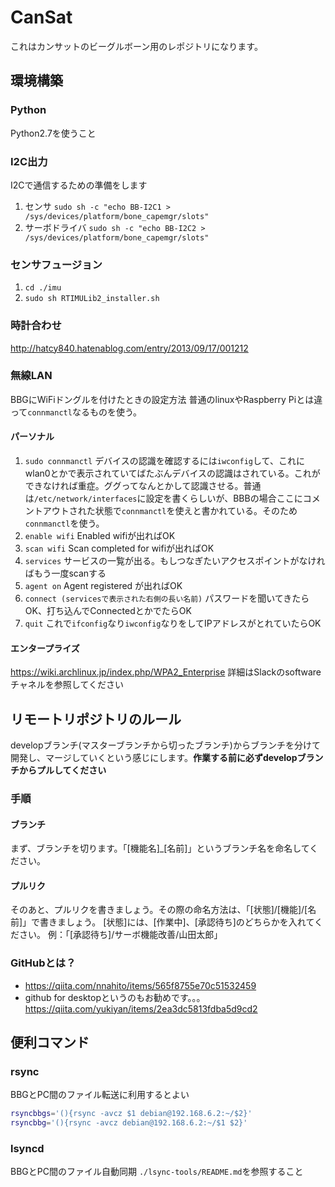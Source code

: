 # CanSat
これはカンサットのビーグルボーン用のレポジトリになります。

## 環境構築

### Python
Python2.7を使うこと

### I2C出力
I2Cで通信するための準備をします
1. センサ
   `sudo sh -c "echo BB-I2C1 > /sys/devices/platform/bone_capemgr/slots"`
2. サーボドライバ
   `sudo sh -c "echo BB-I2C2 > /sys/devices/platform/bone_capemgr/slots"`

### センサフュージョン
1. `cd ./imu`
2. `sudo sh RTIMULib2_installer.sh`

### 時計合わせ
http://hatcy840.hatenablog.com/entry/2013/09/17/001212

### 無線LAN
BBGにWiFiドングルを付けたときの設定方法
普通のlinuxやRaspberry Piとは違って`connmanctl`なるものを使う。

#### パーソナル
1. `sudo connmanctl`
    デバイスの認識を確認するには`iwconfig`して、これにwlan0とかで表示されていてばたぶんデバイスの認識はされている。これができなければ重症。ググってなんとかして認識させる。普通は`/etc/network/interfaces`に設定を書くらしいが、BBBの場合ここにコメントアウトされた状態で`connmanctl`を使えと書かれている。そのため`connmanctl`を使う。
2. `enable wifi`
    Enabled wifiが出ればOK
3. `scan wifi`
    Scan completed for wifiが出ればOK
4. `services`
    サービスの一覧が出る。もしつなぎたいアクセスポイントがなければもう一度scanする
5. `agent on`
    Agent registered が出ればOK
6. `connect (servicesで表示された右側の長い名前)`
    パスワードを聞いてきたらOK、打ち込んでConnectedとかでたらOK
7. `quit`
    これで`ifconfig`なり`iwconfig`なりをしてIPアドレスがとれていたらOK

#### エンタープライズ
https://wiki.archlinux.jp/index.php/WPA2_Enterprise
詳細はSlackのsoftwareチャネルを参照してください

## リモートリポジトリのルール
developブランチ(マスターブランチから切ったブランチ)からブランチを分けて開発し、マージしていくという感じにします。**作業する前に必ずdevelopブランチからプルしてください**

### 手順

#### ブランチ
まず、ブランチを切ります。「[機能名]\_[名前]」というブランチ名を命名してください。

#### プルリク
そのあと、プルリクを書きましょう。その際の命名方法は、「[状態]/[機能]/[名前]」で書きましょう。
[状態]には、[作業中]、[承認待ち]のどちらかを入れてください。
例：「[承認待ち]/サーボ機能改善/山田太郎」

### GitHubとは？
- https://qiita.com/nnahito/items/565f8755e70c51532459
- github for desktopというのもお勧めです。。。  https://qiita.com/yukiyan/items/2ea3dc5813fdba5d9cd2

## 便利コマンド

### rsync
BBGとPC間のファイル転送に利用するとよい
```bash
rsyncbbgs='(){rsync -avcz $1 debian@192.168.6.2:~/$2}'
rsyncbbg='(){rsync -avcz debian@192.168.6.2:~/$1 $2}'
```

### lsyncd
BBGとPC間のファイル自動同期
`./lsync-tools/README.md`を参照すること

